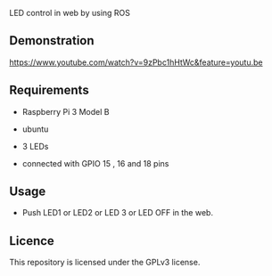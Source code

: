 LED control in web by using ROS

## Demonstration
https://www.youtube.com/watch?v=9zPbc1hHtWc&feature=youtu.be

## Requirements
* Raspberry Pi 3 Model B
 * ubuntu

* 3 LEDs
 * connected with GPIO 15 , 16 and 18 pins
 
## Usage
* Push LED1 or LED2 or LED 3 or LED OFF in the web.

## Licence
This repository is licensed under the GPLv3 license.
